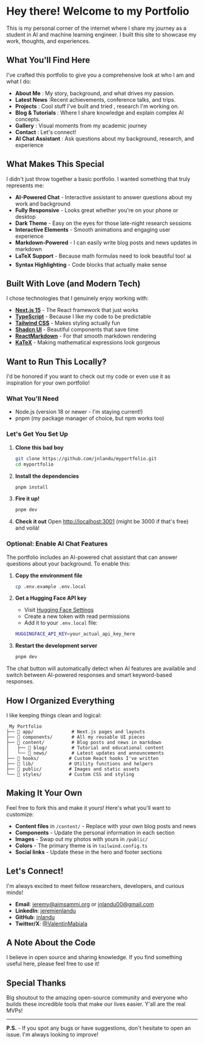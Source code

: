 # Hey there! Welcome to my Portfolio

This is my personal corner of the internet where I share my journey as a student in AI  and machine learning engineer. I built this site to showcase my work, thoughts, and experiences.

## What You'll Find Here

I've crafted this portfolio to give you a comprehensive look at who I am and what I do:

- **About Me** : My story, background, and what drives my passion.
- **Latest News** :Recent achievements, conference talks, and trips.
- **Projects** : Cool stuff I've built and  tried , research I'm working on.
- **Blog & Tutorials** : Where I share knowledge and explain complex AI concepts.
- **Gallery** : Visual moments from my academic journey
- **Contact** : Let's connect! 
- **AI Chat Assistant** : Ask questions about my background, research, and experience

## What Makes This Special

I didn't just throw together a basic portfolio. I wanted something that truly represents me:

- **AI-Powered Chat** - Interactive assistant to answer questions about my work and background
- **Fully Responsive** - Looks great whether you're on your phone or desktop
- **Dark Theme** - Easy on the eyes for those late-night research sessions
- **Interactive Elements** - Smooth animations and engaging user experience
- **Markdown-Powered** - I can easily write blog posts and news updates in markdown
- **LaTeX Support** - Because math formulas need to look beautiful too! 📊
- **Syntax Highlighting** - Code blocks that actually make sense

## Built With Love (and Modern Tech)

I chose technologies that I genuinely enjoy working with:

- **[Next.js 15](https://nextjs.org/)** - The React framework that just works
- **[TypeScript](https://www.typescriptlang.org/)** - Because I like my code to be predictable
- **[Tailwind CSS](https://tailwindcss.com/)** - Makes styling actually fun
- **[Shadcn UI](https://ui.shadcn.com/)** - Beautiful components that save time
- **[ReactMarkdown](https://github.com/remarkjs/react-markdown)** - For that smooth markdown rendering
- **[KaTeX](https://katex.org/)** - Making mathematical expressions look gorgeous

##  Want to Run This Locally?

I'd be honored if you want to check out my code or even use it as inspiration for your own portfolio!

### What You'll Need
- Node.js (version 18 or newer - I'm staying current!)
- pnpm (my package manager of choice, but npm works too)

### Let's Get You Set Up

1. **Clone this bad boy**
   ```bash
   git clone https://github.com/jnlandu/myportfolio.git
   cd myportfolio
   ```

2. **Install the dependencies**
   ```bash
   pnpm install
   ```

3. **Fire it up!**
   ```bash
   pnpm dev
   ```

4. **Check it out**
   Open [http://localhost:3001](http://localhost:3001) (might be 3000 if that's free) and voilà!

### Optional: Enable AI Chat Features

The portfolio includes an AI-powered chat assistant that can answer questions about your background. To enable this:

1. **Copy the environment file**
   ```bash
   cp .env.example .env.local
   ```

2. **Get a Hugging Face API key**
   - Visit [Hugging Face Settings](https://huggingface.co/settings/tokens)
   - Create a new token with read permissions
   - Add it to your `.env.local` file:
   ```bash
   HUGGINGFACE_API_KEY=your_actual_api_key_here
   ```

3. **Restart the development server**
   ```bash
   pnpm dev
   ```

The chat button will automatically detect when AI features are available and switch between AI-powered responses and smart keyword-based responses.

## How I Organized Everything

I like keeping things clean and logical:

```
 My Portfolio
├── 📂 app/              # Next.js pages and layouts
├── 📂 components/       # All my reusable UI pieces
├── 📂 content/          # Blog posts and news in markdown
│   ├── 📂 blog/         # Tutorial and educational content
│   └── 📂 news/         # Latest updates and announcements
├── 📂 hooks/           # Custom React hooks I've written
├── 📂 lib/             # Utility functions and helpers
├── 📂 public/          # Images and static assets
└── 📂 styles/          # Custom CSS and styling
```

## Making It Your Own

Feel free to fork this and make it yours! Here's what you'll want to customize:

- **Content files** in `/content/` - Replace with your own blog posts and news
- **Components** - Update the personal information in each section
- **Images** - Swap out my photos with yours in `/public/`
- **Colors** - The primary theme is in `tailwind.config.ts`
- **Social links** - Update these in the hero and footer sections

## Let's Connect!

I'm always excited to meet fellow researchers, developers, and curious minds! 

- **Email**: jeremy@aimsammi.org or jnlandu00@gmail.com
- **LinkedIn**: [jeremienlandu](https://linkedin.com/in/jeremienlandu)
- **GitHub**: [jnlandu](https://github.com/jnlandu)
- **Twitter/X**: [@ValentinMabiala](https://twitter.com/ValentinMabiala)

##  A Note About the Code

I believe in open source and sharing knowledge. If you find something useful here, please feel free to use it!

## Special Thanks

Big shoutout to the amazing open-source community and everyone who builds these incredible tools that make our lives easier. Y'all are the real MVPs!

---
**P.S.** - If you spot any bugs or have suggestions, don't hesitate to open an issue. I'm always looking to improve!
